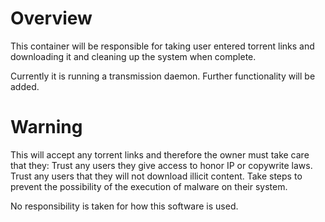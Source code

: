# Overview
This container will be responsible for taking user entered torrent links and downloading it and cleaning up the system when complete.

Currently it is running a transmission daemon. Further functionality will be added.

# Warning
This will accept any torrent links and therefore the owner must take care that they:
Trust any users they give access to honor IP or copywrite laws.
Trust any users that they will not download illicit content.
Take steps to prevent the possibility of the execution of malware on their system.

No responsibility is taken for how this software is used.
